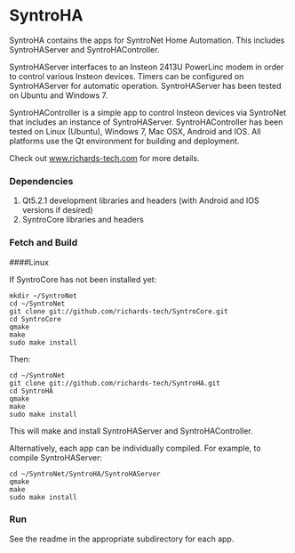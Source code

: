 # SyntroHA

SyntroHA contains the apps for SyntroNet Home Automation. This includes SyntroHAServer and SyntroHAController.

SyntroHAServer interfaces to an Insteon 2413U PowerLinc modem in order to control various Insteon devices. Timers can be configured on SyntroHAServer for automatic operation. SyntroHAServer has been tested on Ubuntu and Windows 7.

SyntroHAController is a simple app to control Insteon devices via SyntroNet that includes an instance of SyntroHAServer. SyntroHAController has been tested on Linux (Ubuntu), Windows 7, Mac OSX, Android and IOS. All platforms use the Qt environment for building and deployment.

Check out www.richards-tech.com for more details.

### Dependencies

1. Qt5.2.1 development libraries and headers (with Android and IOS versions if desired)
2. SyntroCore libraries and headers 

### Fetch and Build

####Linux

If SyntroCore has not been installed yet:

	mkdir ~/SyntroNet
	cd ~/SyntroNet
	git clone git://github.com/richards-tech/SyntroCore.git
	cd SyntroCore
	qmake
	make
	sudo make install

Then:

	cd ~/SyntroNet
	git clone git://github.com/richards-tech/SyntroHA.git
	cd SyntroHA
	qmake
	make
	sudo make install

This will make and install SyntroHAServer and SyntroHAController.

Alternatively, each app can be individually compiled. For example, to compile SyntroHAServer:

	cd ~/SyntroNet/SyntroHA/SyntroHAServer
	qmake
	make
	sudo make install

### Run

See the readme in the appropriate subdirectory for each app.


